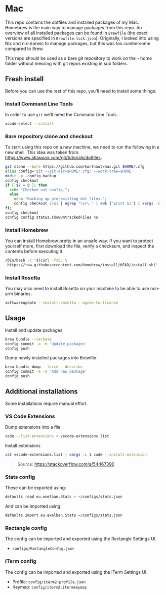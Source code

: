 # Mac

This repo contains the dotfiles and installed packages of my Mac.
Homebrew is the main way to manage packages from this repo.
An overview of all installed packages can be found in `Brewfile` (the exact versions are specified in `Brewfile.lock.json`).
Originally, I looked into using Nix and nix-darwin to manage packages, but this was too cumbersome compared to Brew.

This repo should be used as a bare git repository to work on the `~` home folder without messing with git repos existing in sub folders.

## Fresh install

Before you can use the rest of this repo, you'll need to install some things:

### Install Command Line Tools

In order to use `git` we'll need the Command Line Tools.

```sh
xcode-select --install
```

### Bare repository clone and checkout

To start using this repo on a new machine, we need to run the following in a new shell.
This idea was taken from: https://www.atlassian.com/git/tutorials/dotfiles.

```sh
git clone --bare https://github.com/korthout/mac.git $HOME/.cfg
alias config='git --git-dir=$HOME/.cfg/ --work-tree=$HOME'
mkdir -p .config-backup
config checkout
if [ $? = 0 ]; then
  echo "Checked out config.";
  else
    echo "Backing up pre-existing dot files.";
    config checkout 2>&1 | egrep "\s+\." | awk {'print $1'} | xargs -I{} mv {} .config-backup/{}
fi;
config checkout
config config status.showUntrackedFiles no
```

### Install Homebrew

You can install Homebrew pretty in an unsafe way.
If you want to protect yourself more, first download the file, verify a checksum, and inspect the contents before executing it.

```sh
/bin/bash -c "$(curl -fsSL \
 https://raw.githubusercontent.com/Homebrew/install/HEAD/install.sh)"
```

### Install Rosetta

You may also need to install Rosetta on your machine to be able to use non-arm binaries.

```sh
softwareupdate --install-rosetta --agree-to-license
```

## Usage

Install and update packages

```sh
brew bundle --verbose
config commit -a -m 'Update packages'
config push
```

Dump newly installed packages into Brewfile

```sh
brew bundle dump --force --describe
config commit -a -m 'Add new package'
config push
```

## Additional installations

Some installations require manual effort.

### VS Code Extensions

Dump extensions into a file

```sh
code --list-extensions > vscode-extensions.list
```

Install extensions

```sh
cat vscode-extensions.list | xargs -L 1 code --install-extension
```

> Source: https://stackoverflow.com/a/54467390

### Stats config

These can be exported using:

```sh
defaults read eu.exelban.Stats > ~/configs/stats.json
```

And can be imported using:

```sh
defaults import eu.exelban.Stats ~/configs/stats.json
```

### Rectangle config

The config can be imported and exported using the Rectangle Settings UI.

- `configs/RectangleConfig.json`

### iTerm config

The config can be imported and exported using the iTerm Settings UI.

- Profile: `config/iterm2-profile.json`
- Keymap: `config/iterm2.itermkeymap`
